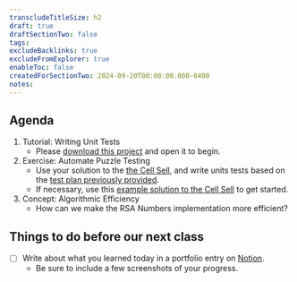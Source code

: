 ```yaml
---
transcludeTitleSize: h2
draft: true
draftSectionTwo: false
tags:
excludeBacklinks: true
excludeFromExplorer: true
enableToc: false
createdForSectionTwo: 2024-09-20T00:00:00.000-0400
notes: 
---
```

## Agenda
1. Tutorial: Writing Unit Tests
    - Please [download this project](https://github.com/lcs-rgordon/RSANumbers2024/archive/77ab56bc874b69109ddf0c991059a86ed7daab0d.zip) and open it to begin.
2. Exercise: Automate Puzzle Testing
    - Use your solution to the [the Cell Sell](app://obsidian.md/the-cell-sell.pdf), and write units tests based on the [test plan previously provided](app://obsidian.md/the-cell-sell-test-plan.pdf).
    - If necessary, use this [example solution to the Cell Sell](https://github.com/lcs-rgordon/CellSell2024/archive/999b1e9c76c3cbf2a8ee892fb480c93b96c2e24a.zip) to get started.
3. Concept: Algorithmic Efficiency
	- How can we make the RSA Numbers implementation more efficient?

## Things to do before our next class

- [ ] Write about what you learned today in a portfolio entry on [Notion](https://notion.so).
	- Be sure to include a few screenshots of your progress.